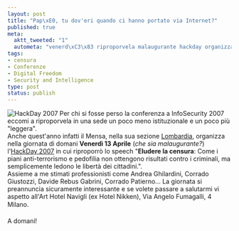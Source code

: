 ```yaml
--- 
layout: post
title: "Pap\xE0, tu dov'eri quando ci hanno portato via Internet?"
published: true
meta: 
  aktt_tweeted: "1"
  autometa: "venerd\xC3\x83 riproporvela malaugurante hackday organizza leggera perso lombardia"
tags: 
- censura
- Conferenze
- Digital Freedom
- Security and Intelligence
type: post
status: publish
---
```

![HackDay 2007](/download/20070412_hackday.thumbnail.gif)
Per chi si fosse perso la conferenza a InfoSecurity 2007 eccomi a riproporvela in una sede un poco meno istituzionale e un poco più "leggera".  
Anche quest'anno infatti il Mensa, nella sua sezione [Lombardia](http://lombardia.mensa.it), organizza nella giornata di domani **Venerdì 13 Aprile** (*che sia malaugurante?*) l'[HackDay 2007](http://lombardia.mensa.it/hackday.htm) in cui riproporrò lo speech "**Eludere la censura**: Come i piani anti-terrorismo e pedofilia non ottengono risultati contro i criminali, ma semplicemente ledono le libertà dei cittadini.".  
Assieme a me stimati professionisti come Andrea Ghilardini, Corrado Giustozzi, Davide Rebus Gabrini, Corrado Patierno... La giornata si preannuncia sicuramente interessante e se volete passare a salutarmi vi aspetto all'Art Hotel Navigli (ex Hotel Nikken), Via Angelo Fumagalli, 4  Milano.  
  
A domani! 
